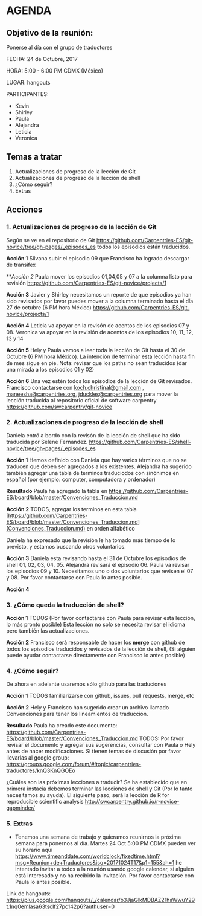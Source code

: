 # AGENDA
                                                            
## Objetivo de la reunión: 
Ponerse al día con el grupo de traductores
    
    
FECHA: 24 de Octubre, 2017

HORA: 5:00 - 6:00 PM CDMX (México)

LUGAR: hangouts

PARTICIPANTES:

 - Kevin
 - Shirley
 - Paula
 - Alejandra
 - Leticia
 - Veronica
 
## Temas a tratar

 1. Actualizaciones de progreso de la lección de Git 
 2. Actualizaciones de progreso de la lección de shell
 3. ¿Cómo seguir?
 4. Extras
 
## Acciones

### 1. Actualizaciones de progreso de la lección de Git 

Según se ve en el repositorio de Git https://github.com/Carpentries-ES/git-novice/tree/gh-pages/_episodes_es todos los 
episodios están traducidos. 

**Acción 1** Silvana subir el episodio 09 que Francisco ha logrado descargar de transifex

***Acción 2* Paula mover los episodios 01,04,05 y 07 a la columna listo para revisión 
https://github.com/Carpentries-ES/git-novice/projects/1

**Acción 3** Javier y Shirley necesitamos un reporte de que episodios ya han sido revisados
por favor puedes mover a la columna terminado hasta el día 27 de octubre (6 PM hora México)
https://github.com/Carpentries-ES/git-novice/projects/1

**Acción 4** Leticia va apoyar en la revisón de acentos de los episodios 07 y 08. Veronica va apoyar en la revisión 
de acentos de los episodios 10, 11, 12, 13 y 14

**Acción 5** Hely y Paula vamos a leer toda la lección de Git hasta el 30 de Octubre (6 PM hora México). 
La intención de terminar esta lección hasta fin de mes sigue en pie. Nota: revisar que los paths no sean traducidos 
(dar una mirada a los episodios 01 y 02)

**Acción 6** Una vez estén todos los episodios de la lección de Git revisados. Francisco contactarse con 
koch.christinal@gmail.com , maneesha@carpentries.org, jduckles@carpentries.org para mover la lección traducida al repositorio 
oficial de software carpentry https://github.com/swcarpentry/git-novice

### 2. Actualizaciones de progreso de la lección de shell

 Daniela entró a bordo con la revisón de la lección de shell que ha sido traducida por Selene Fernandez. 
 https://github.com/Carpentries-ES/shell-novice/tree/gh-pages/_episodes_es
 
 **Acción 1** Hemos definido con Daniela que hay varios términos que no se traducen que deben ser agregados a los existentes. 
 Alejandra ha sugerido también agregar una tabla de terminos traduciodos con sinónimos en español (por ejemplo: computer, 
 computadora y ordenador)
 
 **Resultado** Paula ha agregado la tabla en https://github.com/Carpentries-ES/board/blob/master/Convenciones_Traduccion.md
 
 **Acción 2** TODOS, agregar los terminos en esta tabla [https://github.com/Carpentries-ES/board/blob/master/Convenciones_Traduccion.md](Convenciones_Traduccion.md) en orden alfabético
 
 Daniela ha expresado que la revisión le ha tomado más tiempo de lo previsto, y estamos buscando otros voluntarios.
 
 **Acción 3** Daniela esta revisando hasta el 31 de Octubre los episodios de shell 01, 02, 03, 04, 05. Alejandra revisará el 
 episodio 06. Paula va revisar los episodios 09 y 10. Necesitamos uno o dos voluntarios que revisen el 07 y 08. Por favor 
 contactarse con Paula lo antes posible.
 
 **Acción 4** 
 
  ### 3. ¿Cómo queda la traducción de shell? 
  
  **Acción 1** TODOS (Por favor contactarse con Paula para revisar esta lección, lo más pronto posible) Esta lección no solo 
  se necesita revisar el idioma pero también las actualizaciones.
 
 **Acción 2** Francisco será responsable de hacer los **merge** con github de todos los episodios traducidos y revisados de la 
 lección de shell, (Si alguien puede ayudar contactarse directamente con Francisco lo antes posible)
  
  ### 4. ¿Cómo seguir?
  
  De ahora en adelante usaremos sólo github para las traduciones
  
  **Acción 1** TODOS familiarizarse con github, issues, pull requests, merge, etc
  
  **Acción 2** Hely y Francisco han sugerido crear un archivo llamado Convenciones para tener los lineamientos de traducción.
  
  **Resultado** Paula ha creado este documento: https://github.com/Carpentries-ES/board/blob/master/Convenciones_Traduccion.md
  TODOS: Por favor revisar el documento y agregar sus sugerencias, consultar con Paula o Hely antes de hacer modificaciones.
  Si tienen temas de discusión por favor llevarlas al google group: https://groups.google.com/forum/#!topic/carpentries-traductores/knQ3KnQGOEo
  
  ¿Cuáles son las próximas lecciones a traducir?
  Se ha establecido que en primera instacia debemos terminar las lecciones de shell y Git (Por lo tanto necesitamos su ayuda).
  El siguiente paso, será la lección de R for reproducible scientific analysis http://swcarpentry.github.io/r-novice-gapminder/
  
  ### 5. Extras
  
  - Tenemos una semana de trabajo y quieramos reunirnos la próxima semana para ponernos al día. 
  Martes 24 Oct 5:00 PM CDMX pueden ver su horario aquí https://www.timeanddate.com/worldclock/fixedtime.html?msg=Reunion+de+Traductores&iso=20171024T17&p1=155&ah=1
  he intentado invitar a todos a la reunión usando google calendar, si alguien está interesado y no ha recibido la invitación. 
  Por favor contactarse con Paula lo antes posible.
  
  Link de hangouts: https://plus.google.com/hangouts/_/calendar/b3JjaGlkMDBAZ21haWwuY29t.1nq0emlasa63tsclf27pc142p6?authuser=0
  
  
  
  
